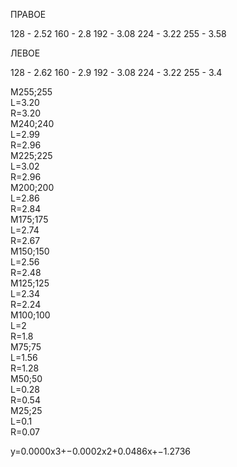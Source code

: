
ПРАВОЕ 

 128 - 2.52
 160 - 2.8
 192 - 3.08
 224 - 3.22
 255 - 3.58


ЛЕВОЕ 

 128 - 2.62
 160 - 2.9
 192 - 3.08
 224 - 3.22
 255 - 3.4

M255;255  
L=3.20  
R=3.20  
M240;240  
L=2.99  
R=2.96  
M225;225  
L=3.02  
R=2.96  
M200;200  
L=2.86  
R=2.84  
M175;175  
L=2.74  
R=2.67  
M150;150  
L=2.56  
R=2.48  
M125;125  
L=2.34  
R=2.24  
M100;100  
L=2  
R=1.8  
M75;75  
L=1.56  
R=1.28  
M50;50  
L=0.28  
R=0.54  
M25;25  
L=0.1  
R=0.07  

y=0.0000x3+−0.0002x2+0.0486x+−1.2736
